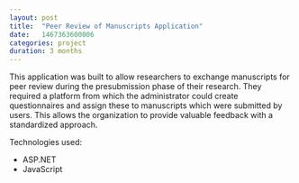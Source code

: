```yaml
---
layout: post
title:  "Peer Review of Manuscripts Application"
date:   1467363600006
categories: project
duration: 3 months
---
```


This application was built to allow researchers to exchange manuscripts for peer review during the presubmission phase of their research. They required a platform from which the administrator could create questionnaires and assign these to manuscripts which were submitted by users. This allows the organization to provide valuable feedback with a standardized approach.

Technologies used:

- ASP.NET
- JavaScript